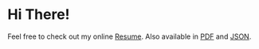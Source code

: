 # Hi There!

Feel free to check out my online [Resume](https://jenademoodley.co.za/resume/). Also available in [PDF](https://jenademoodley.co.za/resume/resume.pdf) and [JSON](https://jenademoodley.co.za/resume/resume.json).
